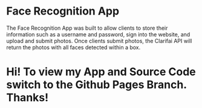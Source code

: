 # Face Recognition App
The Face Recognition App was built to allow clients to store their information such as a username and password, sign into the website, and upload and submit photos.  Once clients submit photos, the Clarifai API will return the photos with all faces detected within a box. 
# Hi!  To view my App and Source Code switch to the Github Pages Branch.  Thanks!
